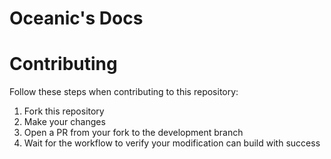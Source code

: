 # Oceanic's Docs


# Contributing
Follow these steps when contributing to this repository:  
1. Fork this repository  
2. Make your changes  
3. Open a PR from your fork to the development branch  
4. Wait for the workflow to verify your modification can build with success  
